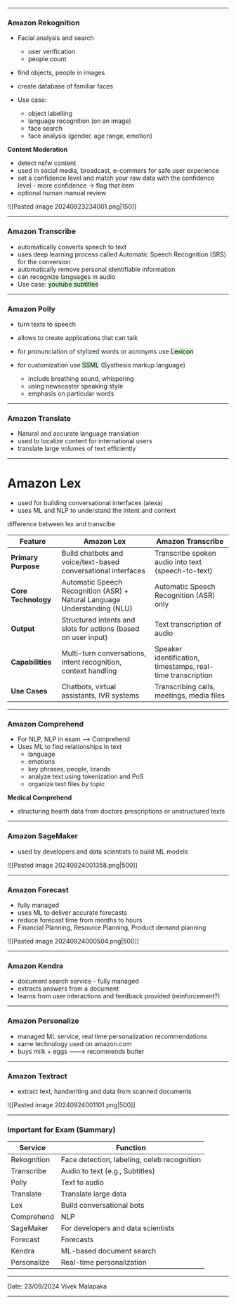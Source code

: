 - - - 
### Amazon Rekognition 

- Facial analysis and search 
	- user verification
	- people count 
- find objects, people in images 

- create database of familiar faces 

- Use case:
	- object labelling
	- language recognition (on an image)
	- face search
	- face analysis (gender, age range, emotion)

**Content Moderation**
- detect nsfw content
- used in social media, broadcast, e-commers for safe user experience
- set a confidence level and match your raw data with the confidence level - more confidence -> flag that item
- optional human manual review

![[Pasted image 20240923234001.png|150]]

---
### Amazon Transcribe 

- automatically converts speech to text
- uses deep learning process called Automatic Speech Recognition (SRS) for the conversion 
- automatically remove personal identifiable information 
- can recognize languages in audio 
- Use case: <mark style="background: #BBFABBA6;">youtube subtitles</mark> 

---
### Amazon Polly 

- turn texts to speech 
- allows to create applications that can talk 

- for pronunciation of stylized words or acronyms use <mark style="background: #BBFABBA6;">Lexicon</mark>
- for customization use <mark style="background: #BBFABBA6;">SSML</mark> (Systhesis markup language)
	- include breathing sound, whispering
	- using newscaster speaking style
	- emphasis on particular words 

--- 

### Amazon Translate 

- Natural and accurate language translation 
- used to localize content for international users 
- translate large volumes of text efficiently 

--- 
# Amazon Lex 

- used for building conversational interfaces (alexa)
- uses ML and NLP to understand the intent and context

difference between lex and transcibe 

| Feature             | **Amazon Lex**                                                            | **Amazon Transcribe**                                       |
| ------------------- | ------------------------------------------------------------------------- | ----------------------------------------------------------- |
| **Primary Purpose** | Build chatbots and voice/text-based conversational interfaces             | Transcribe spoken audio into text (speech-to-text)          |
| **Core Technology** | Automatic Speech Recognition (ASR) + Natural Language Understanding (NLU) | Automatic Speech Recognition (ASR) only                     |
| **Output**          | Structured intents and slots for actions (based on user input)            | Text transcription of audio                                 |
| **Capabilities**    | Multi-turn conversations, intent recognition, context handling            | Speaker identification, timestamps, real-time transcription |
| **Use Cases**       | Chatbots, virtual assistants, IVR systems                                 | Transcribing calls, meetings, media files                   |

---

### Amazon Comprehend 

- For NLP, NLP in exam --> Comprehend
- Uses ML to find relationships in text
	- language 
	- emotions
	- key phrases, people, brands
	- analyze text using tokenization and PoS
	- organize text files by topic 

**Medical Comprehend**
- structuring health data from doctors prescriptions or unstructured texts

---

### Amazon SageMaker

- used by developers and data scientists to build ML models 

![[Pasted image 20240924001358.png|500]]

---
### Amazon Forecast

- fully managed 
- uses ML to deliver accurate forecasts
- reduce forecast time from months to hours
- Financial Planning, Resource Planning, Product demand planning 

![[Pasted image 20240924000504.png|500]]

---

### Amazon Kendra 

- document search service - fully managed
- extracts answers from a document 
- learns from user interactions and feedback provided (reinforcement?)

---

### Amazon Personalize

- managed ML service, real time personalization recommendations 
- same technology used on amazon.com 
- buys milk + eggs ---> recommends butter

---
### Amazon Textract

- extract text, handwriting and data from scanned documents 

![[Pasted image 20240924001101.png|500]]

---

### Important for Exam (Summary)

| Service     | Function                                    |
| ----------- | ------------------------------------------- |
| Rekognition | Face detection, labeling, celeb recognition |
| Transcribe  | Audio to text (e.g., Subtitles)             |
| Polly       | Text to audio                               |
| Translate   | Translate large data                        |
| Lex         | Build conversational bots                   |
| Comprehend  | NLP                                         |
| SageMaker   | For developers and data scientists          |
| Forecast    | Forecasts                                   |
| Kendra      | ML-based document search                    |
| Personalize | Real-time personalization                   |

---
Date: 23/09/2024
Vivek Malapaka
____
